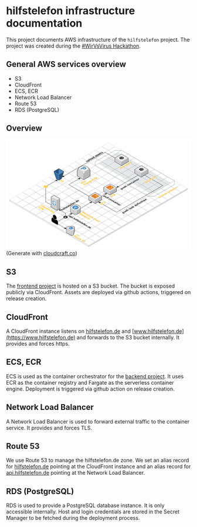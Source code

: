 # hilfstelefon infrastructure documentation
This project documents AWS infrastructure of the `hilfstelefon` project. The project was created during the [#WirVsVirus Hackathon](https://devpost.com/software/hilfstelefon).

## General AWS services overview
* S3
* CloudFront
* ECS, ECR
* Network Load Balancer
* Route 53
* RDS (PostgreSQL)

## Overview
![Infra overview image](img/overview.png)
(Generate with [cloudcraft.co](https://cloudcraft.co/))
## S3
The [frontend project](https://github.com/Hilfstelefon-WirVsVirus/hilfstelefon-frontend) is hosted on a S3 bucket. The bucket is exposed publicly via CloudFront. Assets are deployed via github actions, triggered on release creation.

## CloudFront
A CloudFront instance listens on [hilfstelefon.de](https://hilfstelefon.de) and [www.hilfstelefon.de](https://www.hilfstelefon.de) and forwards to the S3 bucket internally. It provides and forces https.

## ECS, ECR
ECS is used as the container orchestrator for the [backend project](https://github.com/Hilfstelefon-WirVsVirus/hilfstelefon-backend). It uses ECR as the container registry and Fargate as the serverless container engine. Deployment is triggered via github action on release creation.

## Network Load Balancer
A Network Load Balancer is used to forward external traffic to the container service. It provides and forces TLS.

## Route 53
We use Route 53 to manage the hilfstelefon.de zone. We set an alias record for [hilfstelefon.de](https://hilfstelefon.de) pointing at the CloudFront instance and an alias record for [api.hilfstelefon.de](https://api.hilfstelefon.de:8080) pointing at the Network Load Balancer.

## RDS (PostgreSQL)
RDS is used to provide a PostgreSQL database instance. It is only accessible internally. Host and login credentials are stored in the Secret Manager to be fetched during the deployment process.